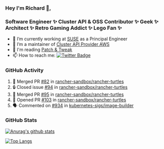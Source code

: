 ### Hey I'm Richard 👋, 

<h3 align="left">Software Engineer ✨ Cluster API & OSS Contributor ✨ Geek ✨ Architect ✨ Retro Gaming Addict ✨ Lego Fan ✨</h3>

- 🔭 I’m currently working at [SUSE](https://www.suse.com/) as a Principal Engineer
- 👯 I’m a maintainer of [Cluster API Provider AWS](https://github.com/kubernetes-sigs/cluster-api-provider-aws)
- 💬 I'm reading [Patch & Tweak](https://bjooks.com/products/patch-tweak-exploring-modular-synthesis)
- 📫 How to reach me: [![Twitter Badge](https://img.shields.io/badge/-@fruit_case-00acee?style=flat&logo=Twitter&logoColor=white)](https://twitter.com/intent/follow?screen_name=fruit_case "Follow on Twitter")

### GitHub Activity 

<!--START_SECTION:activity-->
1. 🎉 Merged PR [#82](https://github.com/rancher-sandbox/rancher-turtles/pull/82) in [rancher-sandbox/rancher-turtles](https://github.com/rancher-sandbox/rancher-turtles)
2. 🔒 Closed issue [#94](https://github.com/rancher-sandbox/rancher-turtles/issues/94) in [rancher-sandbox/rancher-turtles](https://github.com/rancher-sandbox/rancher-turtles)
3. 🎉 Merged PR [#95](https://github.com/rancher-sandbox/rancher-turtles/pull/95) in [rancher-sandbox/rancher-turtles](https://github.com/rancher-sandbox/rancher-turtles)
4. 💪 Opened PR [#103](https://github.com/rancher-sandbox/rancher-turtles/pull/103) in [rancher-sandbox/rancher-turtles](https://github.com/rancher-sandbox/rancher-turtles)
5. 🗣 Commented on [#934](https://github.com/kubernetes-sigs/image-builder/pull/934#issuecomment-1705523565) in [kubernetes-sigs/image-builder](https://github.com/kubernetes-sigs/image-builder)
<!--END_SECTION:activity-->

### GitHub Stats

[![Anurag's github stats](https://github-readme-stats.vercel.app/api?username=richardcase&count_private=true&show_icons=true)](https://github.com/anuraghazra/github-readme-stats)

[![Top Langs](https://github-readme-stats.vercel.app/api/top-langs/?username=richardcase&hide=html&layout=compact)](https://github.com/anuraghazra/github-readme-stats)
